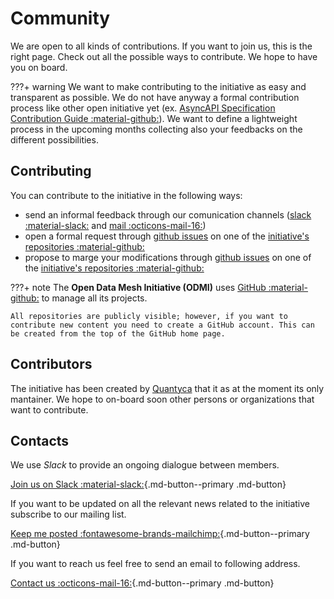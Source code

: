 # Community
We are open to all kinds of contributions. If you want to join us, this is the right page. Check out all the possible ways to contribute. We hope to have you on board.

???+ warning
    We want to make contributing to the initiative as easy and transparent as possible. We do not have anyway a formal contribution process like other open initiative yet (ex. <a href="https://github.com/asyncapi/spec/blob/master/CONTRIBUTING.md" target="_blank">AsyncAPI Specification Contribution Guide :material-github:</a>). We want to define a lightweight process in the upcoming months collecting also your feedbacks on the different possibilities. 

## Contributing
You can contribute to the initiative in the following ways:

- send an informal feedback through our comunication channels (<a href="https://join.slack.com/t/opendatamesh/shared_invite/zt-1jrqfghls-68AxK_QzypaOeNyOkOwuog" target="_blank">slack :material-slack:</a> and <a href="mailto:odm.info@quantyca.it" target="_blank">mail :octicons-mail-16:</a>)
- open a formal request through <a href="https://github.com/features/issues" target="_blank">github issues</a> on one of the <a href="https://github.com/opendatamesh-initiative" target="_blank">initiative's repositories :material-github:</a>
- propose to marge your modifications through <a href="https://docs.github.com/en/pull-requests/collaborating-with-pull-requests/proposing-changes-to-your-work-with-pull-requests/about-pull-requests" target="_blank">github issues</a> on one of the <a href="https://github.com/opendatamesh-initiative" target="_blank">initiative's repositories :material-github:</a>


???+ note
    The **Open Data Mesh Initiative (ODMI)** uses  <a href="https://github.com/opendatamesh-initiative" target="_blank">GitHub :material-github:</a> to manage all its projects.
    
    All repositories are publicly visible; however, if you want to contribute new content you need to create a GitHub account. This can be created from the top of the GitHub home page.
    
## Contributors

The initiative has been created by [Quantyca](./quantyca.md) that it as at the moment its only mantainer. We hope to on-board soon other persons or organizations that want to contribute.


## Contacts

We use *Slack* to provide an ongoing dialogue between members. 

[Join us on Slack :material-slack:](https://join.slack.com/t/opendatamesh/shared_invite/zt-1jrqfghls-68AxK_QzypaOeNyOkOwuog){.md-button--primary .md-button}

If you want to be updated on all the relevant news related to the initiative subscribe to our mailing list.

[Keep me posted :fontawesome-brands-mailchimp:](https://mailchi.mp/936d787cac89/open-data-mesh-initiative){.md-button--primary .md-button}

If you want to reach us feel free to send an email to following address.

[Contact us :octicons-mail-16:](mailto:odm.info@quantyca.it){.md-button--primary .md-button}


